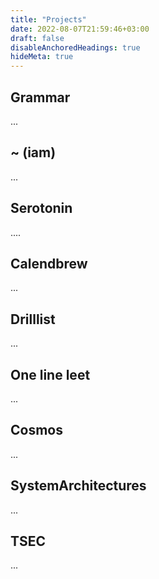 ```yaml
---
title: "Projects"
date: 2022-08-07T21:59:46+03:00
draft: false
disableAnchoredHeadings: true
hideMeta: true
---
```


## Grammar
...

## ~ (iam)
...

## Serotonin
....

## Calendbrew
...

## Drilllist
...

## One line leet
...

## Cosmos
...

## SystemArchitectures
...

## TSEC
...